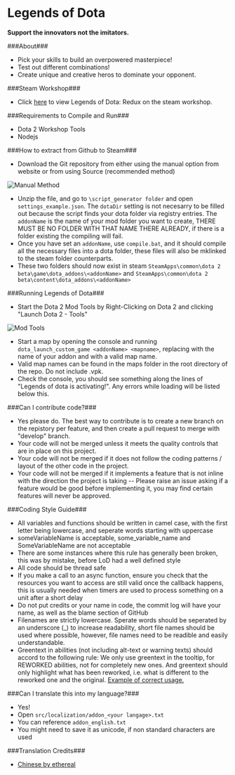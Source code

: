Legends of Dota
=====

**Support the innovators not the imitators.**

###About###
 - Pick your skills to build an overpowered masterpiece!
 - Test out different combinations!
 - Create unique and creative heros to dominate your opponent.

###Steam Workshop###
 - Click [here](https://steamcommunity.com/sharedfiles/filedetails/?id=717356279) to view Legends of Dota: Redux on the steam workshop.

###Requirements to Compile and Run###
 - Dota 2 Workshop Tools
 - Nodejs

###How to extract from Github to Steam###
 - Download the Git repository from either using the manual option from website or from using Source (recommended method)
 
![Manual Method](http://i.imgur.com/wUGrQRg.png)

 - Unzip the file, and go to `\script_generator folder` and open `settings_example.json`. The `dotaDir` setting is not necesarry to be filled out because the script finds your dota folder via registry entries. The `addonName` is the name of your mod folder you want to create, THERE MUST BE NO FOLDER WITH THAT NAME THERE ALREADY, if there is a folder existing the compiling will fail. 
 - Once you have set an `addonName`, use `compile.bat`, and it should compile all the necessary files into a dota folder, these files will also be mklinked to the steam folder counterparts. 
 - These two folders should now exist in steam `SteamApps\common\dota 2 beta\game\dota_addons\<addonName>` and `SteamApps\common\dota 2 beta\content\dota_addons\<addonName>`

###Running Legends of Dota###
 - Start the Dota 2 Mod Tools by Right-Clicking on Dota 2 and clicking "Launch Dota 2 - Tools"

![Mod Tools](http://i.imgur.com/0EsjTMO.png)

 - Start a map by opening the console and running `dota_launch_custom_game <addonName> <mapname>`, replacing <addonName> with the name of your addon and <mapname> with a valid map name.
 - Valid map names can be found in the maps folder in the root directory of the repo. Do not include .vpk.
 - Check the console, you should see something along the lines of "Legends of dota is activating!". Any errors while loading will be listed below this.

###Can I contribute code?###
 - Yes please do. The best way to contribute is to create a new branch on the repistory per feature, and then create a pull request to merge with "develop" branch. 
 - Your code will not be merged unless it meets the quality controls that are in place on this project.
 - Your code will not be merged if it does not follow the coding patterns / layout of the other code in the project.
 - Your code will not be merged if it implements a feature that is not inline with the direction the project is taking -- Please raise an issue asking if a feature would be good before implementing it, you may find certain features will never be approved.

###Coding Style Guide###
 - All variables and functions should be written in camel case, with the first letter being lowercase, and seperate words starting with uppercase
  - someVariableName is acceptable, some_variable_name and SomeVariableName are not acceptable
  - There are some instances where this rule has generally been broken, this was by mistake, before LoD had a well defined style
 - All code should be thread safe
  - If you make a call to an async function, ensure you check that the resources you want to access are still valid once the callback happens, this is usually needed when timers are used to process something on a unit after a short delay
 - Do not put credits or your name in code, the commit log will have your name, as well as the blame section of GitHub
 - Filenames are strictly lowercase. Sperate words should be seperated by an underscore (_) to increase readability, short file names should be used where possible, however, file names need to be readible and easily understandable.
 - Greentext in abilities (not including alt-text or warning texts) should accord to the following rule: We only use greentext in the tooltip, for REWORKED abilities, not for completely new ones. And greentext should only highlight what has been reworked, i.e. what is different to the reworked one and the original. [Example of correct usage.](http://imgur.com/5KWkSh5)

###Can I translate this into my language?###
 - Yes!
 - Open `src/localization/addon_<your langage>.txt`
 - You can reference `addon_english.txt`
 - You might need to save it as unicode, if non standard characters are used

###Translation Credits###
 - [Chinese by ethereal](http://steamcommunity.com/profiles/76561198124343304/)
